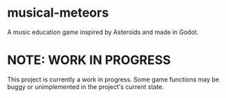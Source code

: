 # musical-meteors
 A music education game inspired by Asteroids and made in Godot.

# NOTE: WORK IN PROGRESS
 This project is currently a work in progress. Some game functions may be buggy or unimplemented in the project's current state.
 
